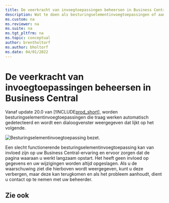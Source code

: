 ```yaml
---
title: De veerkracht van invoegtoepassingen beheersen in Business Central
description: Wat te doen als besturingselementinvoegtoepassingen of aangepaste besturingselementen leiden tot verminderde functionaliteit in Business Central.
ms.custom: na
ms.reviewer: na
ms.suite: na
ms.tgt_pltfrm: na
ms.topic: conceptual
author: brentholtorf
ms.author: bholtorf
ms.date: 04/01/2022
---
```


# De veerkracht van invoegtoepassingen beheersen in Business Central

Vanaf update 20.0 van [!INCLUDE[prod_short](includes/prod_short.md)], worden besturingselementinvoegtoepassingen die traag werken automatisch gedetecteerd en wordt een dialoogvenster weergegeven dat lijkt op het volgende.

![Besturingselementinvoegtoepassing bezet.](media/controladdin-resiliency.png "Besturingselementinvoegtoepassing bezet.")

Een slecht functionerende besturingselementinvoegtoepassing kan van invloed zijn op uw Business Central-ervaring en ervoor zorgen dat de pagina waaraan u werkt langzaam opstart. Het heeft geen invloed op gegevens en uw wijzigingen worden altijd opgeslagen. Als u de waarschuwing ziet die hierboven wordt weergegeven, kunt u deze verbergen, maar deze kan terugkomen en als het probleem aanhoudt, dient u contact op te nemen met uw beheerder.

## Zie ook

<!-- []() link to new topic in dev docs -->